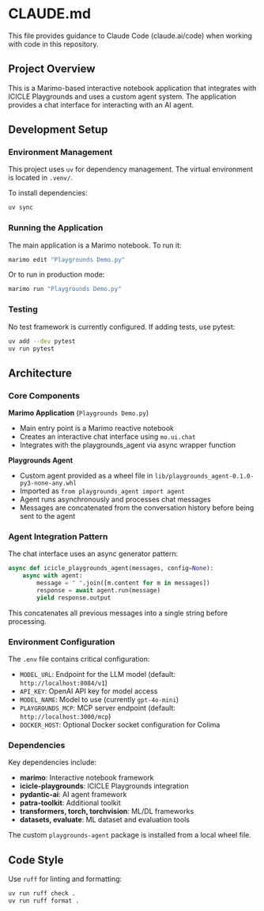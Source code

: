 # CLAUDE.md

This file provides guidance to Claude Code (claude.ai/code) when working with code in this repository.

## Project Overview

This is a Marimo-based interactive notebook application that integrates with ICICLE Playgrounds and uses a custom agent system. The application provides a chat interface for interacting with an AI agent.

## Development Setup

### Environment Management

This project uses `uv` for dependency management. The virtual environment is located in `.venv/`.

To install dependencies:
```bash
uv sync
```

### Running the Application

The main application is a Marimo notebook. To run it:
```bash
marimo edit "Playgrounds Demo.py"
```

Or to run in production mode:
```bash
marimo run "Playgrounds Demo.py"
```

### Testing

No test framework is currently configured. If adding tests, use pytest:
```bash
uv add --dev pytest
uv run pytest
```

## Architecture

### Core Components

**Marimo Application** (`Playgrounds Demo.py`)
- Main entry point is a Marimo reactive notebook
- Creates an interactive chat interface using `mo.ui.chat`
- Integrates with the playgrounds_agent via async wrapper function

**Playgrounds Agent**
- Custom agent provided as a wheel file in `lib/playgrounds_agent-0.1.0-py3-none-any.whl`
- Imported as `from playgrounds_agent import agent`
- Agent runs asynchronously and processes chat messages
- Messages are concatenated from the conversation history before being sent to the agent

### Agent Integration Pattern

The chat interface uses an async generator pattern:
```python
async def icicle_playgrounds_agent(messages, config=None):
    async with agent:
        message = " ".join([m.content for m in messages])
        response = await agent.run(message)
        yield response.output
```

This concatenates all previous messages into a single string before processing.

### Environment Configuration

The `.env` file contains critical configuration:
- `MODEL_URL`: Endpoint for the LLM model (default: `http://localhost:8084/v1`)
- `API_KEY`: OpenAI API key for model access
- `MODEL_NAME`: Model to use (currently `gpt-4o-mini`)
- `PLAYGROUNDS_MCP`: MCP server endpoint (default: `http://localhost:3000/mcp`)
- `DOCKER_HOST`: Optional Docker socket configuration for Colima

### Dependencies

Key dependencies include:
- **marimo**: Interactive notebook framework
- **icicle-playgrounds**: ICICLE Playgrounds integration
- **pydantic-ai**: AI agent framework
- **patra-toolkit**: Additional toolkit
- **transformers, torch, torchvision**: ML/DL frameworks
- **datasets, evaluate**: ML dataset and evaluation tools

The custom `playgrounds-agent` package is installed from a local wheel file.

## Code Style

Use `ruff` for linting and formatting:
```bash
uv run ruff check .
uv run ruff format .
```
